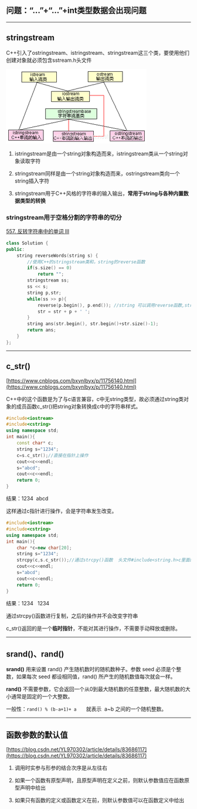 ## 问题：“...”+“...”+int类型数据会出现问题

---

## stringstream

C++引入了ostringstream、istringstream、stringstream这三个类，要使用他们创建对象就必须包含sstream.h头文件

![20200218211141-image.png](https://raw.githubusercontent.com/GochenRyan/ImgHost/master/img/20200218211141-image.png)

1. istringstream是由一个string对象构造而来，istringstream类从一个string对象读取字符

2. stringstream同样是由一个string对象构造而来，ostringstream类向一个string插入字符

3. stringstream用于C++风格的字符串的输入输出，**常用于string与各种内置数据类型的转换**

### stringstream用于空格分割的字符串的切分

 [557. 反转字符串中的单词 III](https://leetcode-cn.com/problems/reverse-words-in-a-string-iii/)

```cpp
class Solution {
public:
    string reverseWords(string s) {
        //使用C++的stringstream类和，string的reverse函数
        if(s.size() == 0)
            return "";
        stringstream ss;
        ss << s;
        string p,str;
        while(ss >> p){
            reverse(p.begin(), p.end()); //string 可以调用reverse函数,string的表现像一个vecor<char>
            str = str + p + ' ';
        }
        string ans(str.begin(), str.begin()+str.size()-1);
        return ans;
    }
};
```

---

## c_str()

[https://www.cnblogs.com/bxynlbyx/p/11756140.html](https://www.cnblogs.com/bxynlbyx/p/11756140.html)

C++中的这个函数是为了与c语言兼容，c中无string类型，故必须通过string类对象的成员函数c_str()把string对象转换成c中的字符串样式。

```cpp
#include<iostream>
#include<cstring>
using namespace std;
int main(){
    const char* c;
    string s="1234";
    c=s.c_str();//直接在指针上操作
    cout<<c<<endl;
    s="abcd";
    cout<<c<<endl;
    return 0;
}
```

结果：1234  abcd

这样通过c指针进行操作，会是字符串发生改变。

```cpp
#include<iostream>
#include<cstring>
using namespace std;
int main(){
    char *c=new char[20];
    string s="1234";
    strcpy(c,s.c_str());//通过strcpy()函数  头文件#include<string.h>c里面的一个字符串复制的函数 返回char*
    cout<<c<<endl;
    s="abcd";
    cout<<c<<endl;
    return 0;
}
```

结果：1234   1234

通过strcpy()函数进行复制，之后的操作并不会改变字符串

c_str()返回的是一个**临时指针**，不能对其进行操作，不需要手动释放或删除。

---

## srand()、rand()

**srand()** 用来设置 rand() 产生随机数时的随机数种子。参数 seed 必须是个整数，如果每次 seed 都设相同值，rand() 所产生的随机数值每次就会一样。

**rand()** 不需要参数，它会返回一个从0到最大随机数的任意整数，最大随机数的大小通常是固定的一个大整数。

一般性：`rand() % (b-a+1)+ a  `   就表示  a~b 之间的一个随机整数。

---

## 函数参数的默认值

[https://blog.csdn.net/YL970302/article/details/83686117](https://blog.csdn.net/YL970302/article/details/83686117)

1. 调用时实参与形参的结合次序是从左往右

2. 如果一个函数有原型声明，且原型声明在定义之前，则默认参数值应在函数原型声明中给出

3. 如果只有函数的定义或函数定义在前，则默认参数值可以在函数定义中给出
